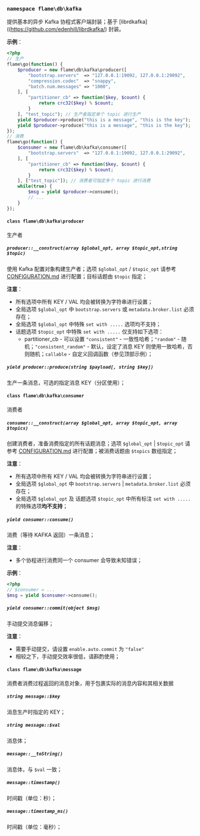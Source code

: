 ### `namespace flame\db\kafka`
提供基本的异步 Kafka 协程式客户端封装；基于 [librdkafka]((https://github.com/edenhill/librdkafka/) 封装。

**示例**：
``` PHP
<?php
// 生产
flame\go(function() {
	$producer = new flame\db\kafka\producer([
		"bootstrap.servers"  => "127.0.0.1:19092, 127.0.0.1:29092",
		"compression.codec"  => "snappy",
		"batch.num.messages" => "1000",
	], [
		"partitioner_cb" => function($key, $count) {
			return crc32($key) % $count;
		}
	], "test_topic"); // 生产者指定单个 topic 进行生产
	yield $producer->produce("this is a message", "this is the key");
	yield $producer->produce("this is a message", "this is the key");
});
// 消费
flame\go(function() {
	$consumer = new flame\db\kafka\consumer([
		"bootstrap.servers"  => "127.0.0.1:19092, 127.0.0.1:29092",
	], [
		"partitioner_cb" => function($key, $count) {
			return crc32($key) % $count;
		}
	], ["test_topic"]); // 消费者可指定多个 topic 进行消费
	while(true) {
		$msg = yield $producer->consume();
		// ...
	}
});
```

#### `class flame\db\kafka\producer`
生产者

##### `producer::__construct(array $global_opt, array $topic_opt,string $topic)`
使用 Kafka 配置对象构建生产者；选项 `$global_opt` / `$topic_opt` 请参考 [CONFIGURATION.md](https://github.com/edenhill/librdkafka/blob/master/CONFIGURATION.md) 进行配置；目标话题由 `$topic` 指定；

**注意**：
* 所有选项中所有 KEY / VAL 均会被转换为字符串进行设置；
* 全局选项 `$global_opt` 中 `bootstrap.servers` 或 `metadata.broker.list` 必须存在；
* 全局选项 `$global_opt` 中特殊 `set with .....` 选项均不支持；
* 话题选项 `$topic_opt` 中特殊 `set with .....` 仅支持如下选项：
	* partitioner_cb - 可以设置 `"consistent"` - 一致性哈希；`"random"` - 随机；`"consistent_random"` - 默认，设定了消息 KEY 则使用一致哈希，否则随机；`callable` - 自定义回调函数（参见顶部示例）；

##### `yield producer::produce(string $payload[, string $key])`
生产一条消息，可选的指定消息 KEY（分区使用）；

#### `class flame\db\kafka\consumer`
消费者

##### `consumer::__construct(array $global_opt, array $topic_opt, array $topics)`
创建消费者，准备消费指定的所有话题消息；选项 `$global_opt` | `$topic_opt` 请参考 [CONFIGURATION.md](https://github.com/edenhill/librdkafka/blob/master/CONFIGURATION.md) 进行配置；被消费话题由 `$topics` 数组指定；

**注意**：
* 所有选项中所有 KEY / VAL 均会被转换为字符串进行设置；
* 全局选项 `$global_opt` 中 `bootstrap.servers` | `metadata.broker.list` 必须存在；
* 全局选项 `$global_opt` 及 话题选项 `$topic_opt` 中所有标注 `set with .....` 的特殊选项**均不支持**；

##### `yield consumer::consume()`
消费（等待 KAFKA 返回）一条消息；

**注意**：
* 多个协程进行消费同一个 consumer 会导致未知错误；

**示例**：
``` PHP
<?php
// $consumer = ...
$msg = yield $consumer->consume();
```

##### `yield consumer::commit(object $msg)`
手动提交消息偏移；

**注意**：
* 需要手动提交，请设置 `enable.auto.commit` 为 `"false"`
* 相较之下，手动提交效率很低，请斟酌使用；

#### `class flame\db\kafka\message`
消费者消费过程返回的消息对象，用于包裹实际的消息内容和其相关数据

##### `string message::$key`
消息生产时指定的 KEY；

##### `string message::$val`
消息体；

##### `message::__toString()`
消息体，与 `$val` 一致；

##### `message::timestamp()`
时间戳（单位：秒）；

##### `message::timestamp_ms()`
时间戳（单位：毫秒）；

